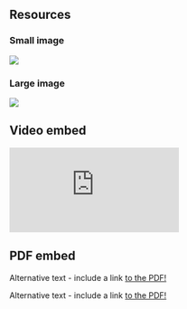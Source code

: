 ## Resources

### Small image

![](https://pbs.twimg.com/profile_images/903658777295163392/afySJpM5_400x400.jpg)

### Large image

![](https://pbs.twimg.com/profile_banners/903380300620849153/1504220447/1500x500)

## Video embed

<div class="aspect-ratio">
  <iframe src="https://www.youtube.com/embed/uWSxzjyMNpU" frameborder="0" allowfullscreen="True"></iframe>
</div>

## PDF embed
<object data="assets/sample-pdf.pdf" type="application/pdf" width="100%" height="100px">
  <p>Alternative text - include a link <a href="assets/sample-pdf.pdf">to the PDF!</a></p>
</object>
<p>Alternative text - include a link <a href="assets/sample-pdf.pdf">to the PDF!</a></p>
